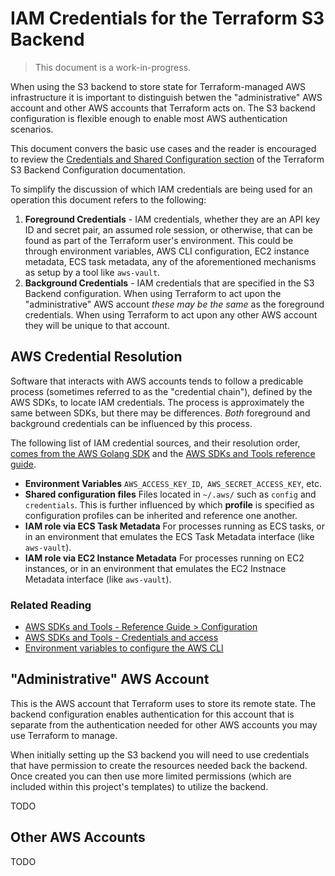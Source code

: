 # IAM Credentials for the Terraform S3 Backend

> This document is a work-in-progress.

When using the S3 backend to store state for Terraform-managed AWS infrastructure it is important to distinguish betwen the "administrative" AWS account and other AWS accounts that Terraform acts on. The S3 backend configuration is flexible enough to enable most AWS authentication scenarios.

This document convers the basic use cases and the reader is encouraged to review the [Credentials and Shared Configuration section](https://developer.hashicorp.com/terraform/language/settings/backends/s3#credentials-and-shared-configuration) of the Terraform S3 Backend Configuration documentation.

To simplify the discussion of which IAM credentials are being used for an operation this document refers to the following:

1. **Foreground Credentials** - IAM credentials, whether they are an API key ID and secret pair, an assumed role session, or otherwise, that can be found as part of the Terraform user's environment. This could be through environment variables, AWS CLI configuration, EC2 instance metadata, ECS task metadata, any of the aforementioned mechanisms as setup by a tool like `aws-vault`.
2. **Background Credentials** - IAM credentials that are specified in the S3 Backend configuration. When using Terraform to act upon the "administrative" AWS account *these may be the same* as the foreground credentials. When using Terraform to act upon any other AWS account they will be unique to that account.

## AWS Credential Resolution

Software that interacts with AWS accounts tends to follow a predicable process (sometimes referred to as the "credential chain"), defined by the AWS SDKs, to locate IAM credentials. The process is approximately the same between SDKs, but there may be differences. *Both* foreground and background credentials can be influenced by this process.

The following list of IAM credential sources, and their resolution order, [comes from the AWS Golang SDK](https://aws.github.io/aws-sdk-go-v2/docs/configuring-sdk/#specifying-credentials) and the [AWS SDKs and Tools reference guide](https://docs.aws.amazon.com/sdkref/latest/guide/overview.html).

- **Environment Variables**
  `AWS_ACCESS_KEY_ID`,` AWS_SECRET_ACCESS_KEY`, etc.
- **Shared configuration files**
  Files located in `~/.aws/` such as `config` and `credentials`. This is further influenced by which **profile** is specified as configuration profiles can be inherited and reference one another.
- **IAM role via ECS Task Metadata**
  For processes running as ECS tasks, or in an environment that emulates the ECS Task Metadata interface (like `aws-vault`).
- **IAM role via EC2 Instance Metadata**
  For processes running on EC2 instances, or in an environment that emulates the EC2 Instnace Metadata interface (like `aws-vault`).

### Related Reading

- [AWS SDKs and Tools - Reference Guide > Configuration](https://docs.aws.amazon.com/sdkref/latest/guide/creds-config-files.html)
- [AWS SDKs and Tools - Credentials and access](https://docs.aws.amazon.com/sdkref/latest/guide/access.html)
- [Environment variables to configure the AWS CLI](https://docs.aws.amazon.com/cli/latest/userguide/cli-configure-envvars.html)



## "Administrative" AWS Account

This is the AWS account that Terraform uses to store its remote state. The backend configuration enables authentication for this account that is separate from the authentication needed for other AWS accounts you may use Terraform to manage.

When initially setting up the S3 backend you will need to use credentials that have permission to create the resources needed back the backend. Once created you can then use more limited permissions (which are included within this project's templates) to utilize the backend.

TODO

## Other AWS Accounts

TODO
